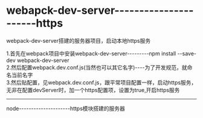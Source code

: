 # webapck-dev-server----------------------https
webpack-dev-server搭建的服务器项目，启动本地https服务

1.首先在webpack项目中安装webpack-dev-server---------npm install --save-dev webpack-dev-server<br>
2.然后配置webpack.dev.conf.js(当然也可以其它名字)----为了开发规范，就命名当前名字<br>
3.然后贴配置，见webpack.dev.conf.js，跟平常项目配置一样，启动https服务，无非在配置devServer时，加一个https配置项，设置为true,开启https服务<br>

---------
node---------------------https模块搭建的服务器


